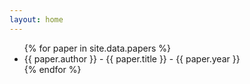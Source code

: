 ```yaml
---
layout: home
---
```


<ul>
{% for paper in site.data.papers %}
    <li>
    {{ paper.author }} - {{ paper.title }} - {{ paper.year }}
    </li>
{% endfor %}
</ul>

